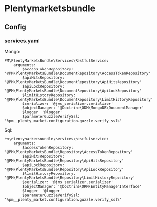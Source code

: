 # Plentymarketsbundle

## Config

### services.yaml

Mongo:


    PM\PlentyMarketsBundle\Services\RestfulService:
        arguments:
            $accessTokenRepository: '@PM\PlentyMarketsBundle\DocumentRepository\AccessTokenRepository'
            $apiHitsRepository: '@PM\PlentyMarketsBundle\DocumentRepository\ApiHitsRepository'
            $apiLockRepository: '@PM\PlentyMarketsBundle\DocumentRepository\ApiLockRepository'
            $limitHistoryRepository: '@PM\PlentyMarketsBundle\DocumentRepository\LimitHistoryRepository'
            $serializer: '@jms_serializer.serializer'
            $objectManager: '@Doctrine\ODM\MongoDB\DocumentManager'
            $logger: '@logger'
            $parameterGuzzleVerifySsl: '%pm__plenty_market.configuration.guzzle.verify_ssl%'

Sql:


    PM\PlentyMarketsBundle\Services\RestfulService:
        arguments:
            $accessTokenRepository: '@PM\PlentyMarketsBundle\Repository\AccessTokenRepository'
            $apiHitsRepository: '@PM\PlentyMarketsBundle\Repository\ApiHitsRepository'
            $apiLockRepository: '@PM\PlentyMarketsBundle\Repository\ApiLockRepository'
            $limitHistoryRepository: '@PM\PlentyMarketsBundle\Repository\LimitHistoryRepository'
            $serializer: '@jms_serializer.serializer'
            $objectManager: '@Doctrine\ORM\EntityManagerInterface'
            $logger: '@logger'
            $parameterGuzzleVerifySsl: '%pm__plenty_market.configuration.guzzle.verify_ssl%'